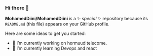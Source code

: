 ### Hi there 👋


**MohamedDiini/MohamedDiini** is a ✨ _special_ ✨ repository because its `README.md` (this file) appears on your GitHub profile.

Here are some ideas to get you started:

- 🔭 I’m currently working on hormuud telecome.
- 🌱 I’m currently learning Devops and react



